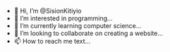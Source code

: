 - 👋 Hi, I’m @SisionKitiyio
- 👀 I’m interested in programming...
- 🌱 I’m currently learning computer science...
- 💞️ I’m looking to collaborate on creating a website...
- 📫 How to reach me text...

<!---
SisionKitiyio/SisionKitiyio is a ✨ special ✨ repository because its `README.md` (this file) appears on your GitHub profile.
You can click the Preview link to take a look at your changes.
--->
